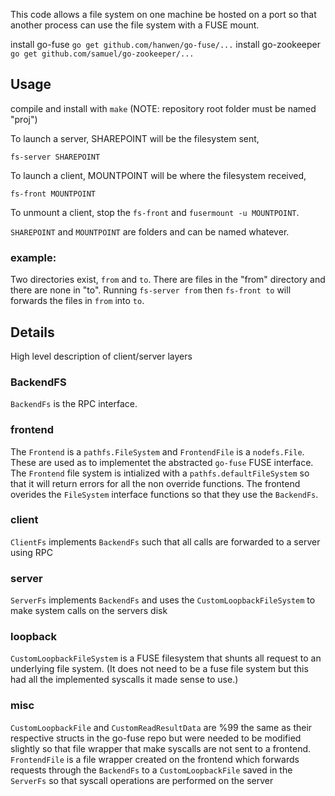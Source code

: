 This code allows a file system on one machine be hosted on a port so that another process can use the file system with a FUSE mount. 

install go-fuse `go get github.com/hanwen/go-fuse/...`
install go-zookeeper `go get github.com/samuel/go-zookeeper/...`

## Usage
compile and install with `make` (NOTE: repository root folder must be named "proj")

To launch a server, SHAREPOINT will be the filesystem sent,
```
fs-server SHAREPOINT
```

To launch a client, MOUNTPOINT will be where the filesystem received,
```
fs-front MOUNTPOINT
```
To unmount a client, stop the `fs-front` and `fusermount -u MOUNTPOINT`.

`SHAREPOINT` and `MOUNTPOINT` are folders and can be named whatever.

### example:
Two directories exist, `from` and `to`. There are files in the "from" directory and there are none in "to". Running `fs-server from` then `fs-front to` will forwards the files in `from` into `to`. 

## Details 
High level description of client/server layers

### BackendFS
`BackendFs` is the RPC interface.

### frontend
The `Frontend` is a `pathfs.FileSystem` and `FrontendFile` is a `nodefs.File`. These are used as to implementet the abstracted `go-fuse` FUSE interface. The `Frontend` file system is intialized with a `pathfs.defaultFileSystem` so that it will return errors for all the non override functions. The frontend overides the `FileSystem` interface functions so that they use the `BackendFs`. 

### client
`ClientFs` implements `BackendFs` such that all calls are forwarded to a server using RPC

### server
`ServerFs` implements `BackendFs` and uses the `CustomLoopbackFileSystem` to make system calls on the servers disk

### loopback
`CustomLoopbackFileSystem` is a FUSE filesystem that shunts all request to an underlying file system. (It does not need to be a fuse file system but this had all the implemented syscalls it made sense to use.)

### misc
`CustomLoopbackFile` and `CustomReadResultData` are %99 the same as their respective structs in the go-fuse repo but were needed to be modified slightly so that file wrapper that make syscalls are not sent to a frontend. `FrontendFile` is a file wrapper created on the frontend which forwards requests through the `BackendFs` to a `CustomLoopbackFile` saved in the `ServerFs` so that syscall operations are performed on the server 
